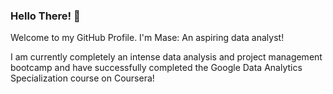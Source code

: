 ### Hello There! 👋

Welcome to my GitHub Profile. 
I'm Mase: An aspiring data analyst!

I am currently completely an intense data analysis and project management bootcamp and have successfully completed the Google Data Analytics Specialization course on Coursera!

<!--
**maseomoruyi/maseomoruyi** is a ✨ _special_ ✨ repository because its `README.md` (this file) appears on your GitHub profile.

- How to reach me: mase.omoruyi@hotmail.co.uk
- Fun fact: I am currently switching careeers from a Scientific Background to Tech as a Data Analyst
- I got into the world of tech through a Bootcamp! I went from 0 knowledge in tech to acquiring so much knowledge!
-->
